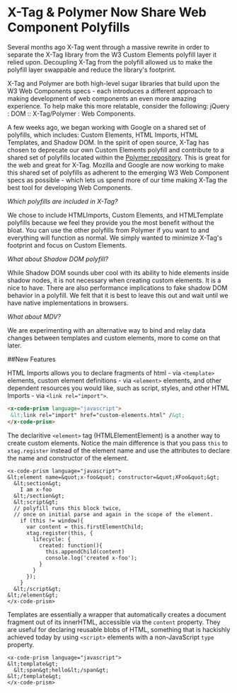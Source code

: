 # X-Tag & Polymer Now Share Web Component Polyfills


Several months ago X-Tag went through a massive rewrite in order to separate the X-Tag library from the W3 Custom Elements polyfill layer it relied upon. Decoupling X-Tag from the polyfill allowed us to make the polyfill layer swappable and reduce the library's footprint.

X-Tag and Polymer are both high-level sugar libraries that build upon the W3 Web Components specs - each introduces a different approach to making development of web components an even more amazing experience. To help make this more relatable, consider the following: jQuery : DOM :: X-Tag/Polymer : Web Components.

A few weeks ago, we began working with Google on a shared set of polyfills, which includes: Custom Elements, HTML Imports, HTML Templates, and Shadow DOM. In the spirit of open source, X-Tag has chosen to deprecate our own Custom Elements polyfill and contribute to a shared set of polyfills located within the [Polymer repository](https://github.com/Polymer). This is great for the web and great for X-Tag.  Mozilla and Google are now working to make this shared set of polyfills as adherent to the emerging W3 Web Component specs as possible -  which lets us spend more of our time making X-Tag the best tool for developing Web Components.

*Which polyfills are included in X-Tag?*

We chose to include HTMLImports, Custom Elements, and HTMLTemplate polyfills because we feel they provide you the most benefit without the bloat.  You can use the other polyfills from Polymer if you want to and everything will function as normal.  We simply wanted to minimize X-Tag's footprint and focus on Custom Elements.

*What about Shadow DOM polyfill?*

While Shadow DOM sounds uber cool with its ability to hide elements inside shadow nodes, it is not necessary when creating custom elements.  It is a nice to have.  There are also performance implications to fake shadow DOM behavior in a polyfill.  We felt that it is best to leave this out and wait until we have native implementations in browsers.

*What about MDV?*

We are experimenting with an alternative way to bind and relay data changes between templates and custom elements, more to come on that later.


##New Features

HTML Imports allows you to declare fragments of html - via `<template>` elements, custom element definitions - via `<element>` elements, and other dependent resources you would like, such as script, styles, and other HTML Imports - via `<link rel="import">`.

```html
<x-code-prism language="javascript">
 &lt;link rel="import" href="custom-elements.html" /&gt;
</x-code-prism>
```

The declaritive `<element>` tag (HTMLElementElement) is a another way to create custom elements. Notice the main difference is that you pass `this` to `xtag.register` instead of the element name and use the attributes to declare the name and constructor of the element.

```
<x-code-prism language="javascript">
&lt;element name=&quot;x-foo&quot; constructor=&quot;XFoo&quot;&gt;
  &lt;section&gt;
    I am x-foo
  &lt;/section&gt;
  &lt;script&gt;
  // polyfill runs this block twice,
  // once on initial parse and again in the scope of the element.
    if (this != window){
      var content = this.firstElementChild;
      xtag.register(this, {
        lifecycle: {
          created: function(){
            this.appendChild(content)
            console.log('created x-foo');
          }
        }
      });
    }
  &lt;/script&gt;
&lt;/element&gt;
</x-code-prism>
```

Templates are essentially a wrapper that automatically creates a document fragment out of its innerHTML, accessible via the `content` property. They are useful for declaring reusable blobs of HTML, something that is hackishly achieved today by using `<script>` elements with a non-JavaScript `type` property.

```
<x-code-prism language="javascript">
&lt;template&gt;
  &lt;span&gt;hello&lt;/span&gt;
&lt;/template&gt;
</x-code-prism>
```

